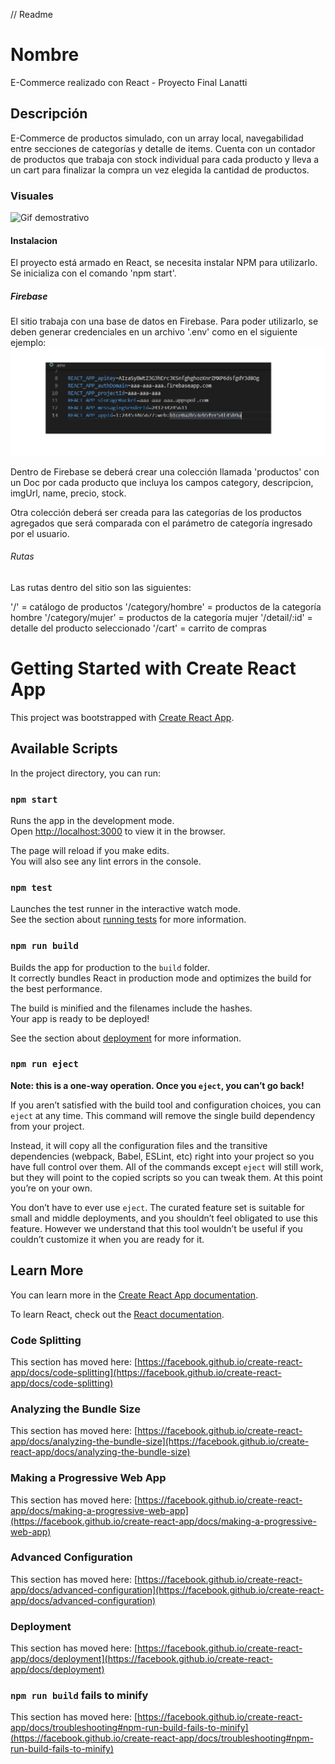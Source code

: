 // Readme

# Nombre
E-Commerce realizado con React - Proyecto Final Lanatti

## Descripción
E-Commerce de productos simulado, con un array local, navegabilidad entre secciones de categorías y detalle de items. Cuenta con un contador de productos que trabaja con stock individual para cada producto y lleva a un cart para finalizar la compra un vez elegida la cantidad de productos.

### Visuales
<img src='./reactGif.gif' alt='Gif demostrativo'></img>

#### Instalacion
El proyecto está armado en React, se necesita instalar NPM para utilizarlo. Se inicializa con el comando 'npm start'.

##### Firebase
El sitio trabaja con una base de datos en Firebase. Para poder utilizarlo, se deben generar credenciales en un archivo '.env' como en el siguiente ejemplo:
<img src='./envExample.jpg' alt='ejemplo de archivo env'></img>

Dentro de Firebase se deberá crear una colección llamada 'productos' con un Doc por cada producto que incluya los campos category, descripcion, imgUrl, name, precio, stock.

Otra colección deberá ser creada para las categorías de los productos agregados que será comparada con el parámetro de categoría ingresado por el usuario. 

###### Rutas
Las rutas dentro del sitio son las siguientes:

'/' = catálogo de productos
'/category/hombre' = productos de la categoría hombre
'/category/mujer' = productos de la categoría mujer
'/detail/:id' = detalle del producto seleccionado
'/cart' = carrito de compras






# Getting Started with Create React App

This project was bootstrapped with [Create React App](https://github.com/facebook/create-react-app).

## Available Scripts

In the project directory, you can run:

### `npm start`

Runs the app in the development mode.\
Open [http://localhost:3000](http://localhost:3000) to view it in the browser.

The page will reload if you make edits.\
You will also see any lint errors in the console.

### `npm test`

Launches the test runner in the interactive watch mode.\
See the section about [running tests](https://facebook.github.io/create-react-app/docs/running-tests) for more information.

### `npm run build`

Builds the app for production to the `build` folder.\
It correctly bundles React in production mode and optimizes the build for the best performance.

The build is minified and the filenames include the hashes.\
Your app is ready to be deployed!

See the section about [deployment](https://facebook.github.io/create-react-app/docs/deployment) for more information.

### `npm run eject`

**Note: this is a one-way operation. Once you `eject`, you can’t go back!**

If you aren’t satisfied with the build tool and configuration choices, you can `eject` at any time. This command will remove the single build dependency from your project.

Instead, it will copy all the configuration files and the transitive dependencies (webpack, Babel, ESLint, etc) right into your project so you have full control over them. All of the commands except `eject` will still work, but they will point to the copied scripts so you can tweak them. At this point you’re on your own.

You don’t have to ever use `eject`. The curated feature set is suitable for small and middle deployments, and you shouldn’t feel obligated to use this feature. However we understand that this tool wouldn’t be useful if you couldn’t customize it when you are ready for it.

## Learn More

You can learn more in the [Create React App documentation](https://facebook.github.io/create-react-app/docs/getting-started).

To learn React, check out the [React documentation](https://reactjs.org/).

### Code Splitting

This section has moved here: [https://facebook.github.io/create-react-app/docs/code-splitting](https://facebook.github.io/create-react-app/docs/code-splitting)

### Analyzing the Bundle Size

This section has moved here: [https://facebook.github.io/create-react-app/docs/analyzing-the-bundle-size](https://facebook.github.io/create-react-app/docs/analyzing-the-bundle-size)

### Making a Progressive Web App

This section has moved here: [https://facebook.github.io/create-react-app/docs/making-a-progressive-web-app](https://facebook.github.io/create-react-app/docs/making-a-progressive-web-app)

### Advanced Configuration

This section has moved here: [https://facebook.github.io/create-react-app/docs/advanced-configuration](https://facebook.github.io/create-react-app/docs/advanced-configuration)

### Deployment

This section has moved here: [https://facebook.github.io/create-react-app/docs/deployment](https://facebook.github.io/create-react-app/docs/deployment)

### `npm run build` fails to minify

This section has moved here: [https://facebook.github.io/create-react-app/docs/troubleshooting#npm-run-build-fails-to-minify](https://facebook.github.io/create-react-app/docs/troubleshooting#npm-run-build-fails-to-minify)

